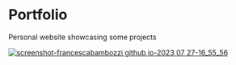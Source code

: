 # Portfolio
Personal website showcasing some projects

[![screenshot-francescabambozzi github io-2023 07 27-16_55_56](https://github.com/FrancescaBambozzi/Portfolio/assets/36923806/8a5d2411-f699-487e-955e-aa6aa70968d9)](https://francescabambozzi.github.io/Github-Repo-Gallery/)
